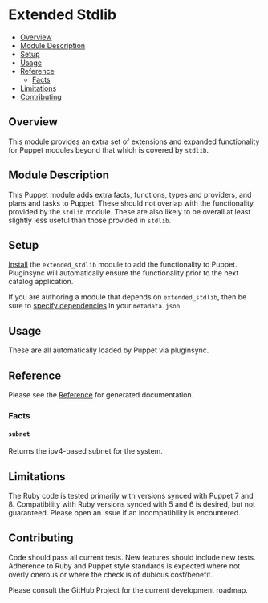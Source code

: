 # Extended Stdlib

- [Overview](#overview)
- [Module Description](#module-description)
- [Setup](#setup)
- [Usage](#usage)
- [Reference](#reference)
  - [Facts](#facts)
- [Limitations](#limitations)
- [Contributing](#contributing)

## Overview

This module provides an extra set of extensions and expanded functionality for Puppet modules beyond that which is covered by `stdlib`.

## Module Description

This Puppet module adds extra facts, functions, types and providers, and plans and tasks to Puppet. These should not overlap with the functionality provided by the `stdlib` module. These are also likely to be overall at least slightly less useful than those provided in `stdlib`.

## Setup

[Install](https://puppet.com/docs/puppet/latest/modules_installing.html) the `extended_stdlib` module to add the functionality to Puppet. Pluginsync will automatically ensure the functionality prior to the next catalog application.

If you are authoring a module that depends on `extended_stdlib`, then be sure to [specify dependencies](https://puppet.com/docs/puppet/latest/modules_installing.html) in your `metadata.json`.

## Usage

These are all automatically loaded by Puppet via pluginsync.

## Reference

Please see the [Reference](REFERENCE.md) for generated documentation.

### Facts

#### `subnet`

Returns the ipv4-based subnet for the system.

## Limitations

The Ruby code is tested primarily with versions synced with Puppet 7 and 8. Compatibility with Ruby versions synced with 5 and 6 is desired, but not guaranteed. Please open an issue if an incompatibility is encountered.

## Contributing

Code should pass all current tests. New features should include new tests. Adherence to Ruby and Puppet style standards is expected where not overly onerous or where the check is of dubious cost/benefit.

Please consult the GitHub Project for the current development roadmap.
